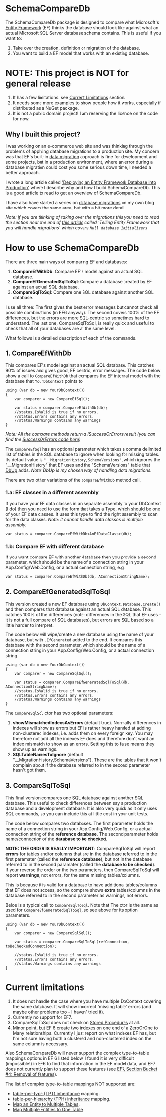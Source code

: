 # SchemaCompareDb

The SchemaCompareDb package is designed to compare what Microsoft's 
[Entity Framework](https://msdn.microsoft.com/en-gb/data/ef.aspx) (EF)
thinks the database should look like against what an actual Microsoft SQL Server database
schema contains. This is useful if you want to: 

1. Take over the creation, definition or migration of the database.
2. You want to build a EF model that works with an existing database.

# NOTE: This project is NOT for general release

1. It has a few limitations. see [Current Limitations](#Current-limitations) section.
2. It needs some more examples to show people how it works, especially if distributed as a NuGet package.
3. It is not a public domain project! I am reserving the licence on the code for now.


## Why I built this project?
I was working on an e-commerce web site and was thinking through the problems of applying database migrations
to a production site. My concern was that EF's built-in 
[data migration](https://msdn.microsoft.com/en-gb/data/jj591621) 
approach is fine for development and some projects, but in a production environment,
where an error during a database migration could cost you some serious down time,
I needed a better approach.

I wrote a long article called 
['Deploying an Entity Framework Database into Production'](https://www.simple-talk.com/dotnet/.net-framework/deploying-an-entity-framework-database-into-production/)
where I describe why and how I build SchemaCompareDb. This is a good article to read to get an overview 
of SchemaCompareDb.

I have also have started a series on 
[database migrations](http://www.thereformedprogrammer.net/handling-entity-framework-database-migrations-in-production-part-1-applying-the-updates/)
on my own blog site which covers the same area, but with a bit more detail.

*Note: if you are thinking of taking over the migrations this you need to read the section near the end of
[this article](http://www.thereformedprogrammer.net/handling-entity-framework-database-migrations-in-production-part-2-keeping-ef-and-sql-scheme-in-step/)
called 'Telling Entity Framework that you will handle migrations' which covers `Null database Initializers`*

# How to use SchemaCompareDb

There are three main ways of comparing EF and databases:

1. **CompareEfWithDb**: Compare EF's model against an actual SQL database. 
2. **CompareEfGeneratedSqlToSql**: Compare a database created by EF against an actual SQL database. 
3. **CompareSqlToSql**: Compare one SQL database against another SQL database. 

I use all three: The first gives the best error messages but cannot check all possible combinations (in EF6 anyway).
The second covers 100% of the EF differences, but the errors are more SQL-centric so sometimes hard to understand.
The last one, CompareSqlToSql, is really quick and useful to check that all of your databases are at
the same level.

What follows is a detailed description of each of the commands.

## 1. CompareEfWithDb

This compares EF's model against an actual SQL database. This catches 90% of issues and gives good, EF centric, error messages. 
The code below show a call to `CompareEfWithDb` that compares the EF internal model with the database 
that `YourDbContext` points to:


```
using (var db = new YourDbContext())
{
    var comparer = new CompareEfSql();
 
    var status = comparer.CompareEfWithDb(db);
    //status.IsValid is true if no errors.
    //status.Errors contains any errors. 
    //status.Warnings contains any warnings
}
```

*Note: All the compare methods return a ISuccessOrErrors result (you can find the 
[SuccessOrErrors code here](https://github.com/JonPSmith/GenericServices/blob/master/GenericLibsBase/Core/SuccessOrErrors.cs))*

The `CompareEfSql` has an optional parameter
which takes a comma delimited list of tables in the SQL database to ignore when looking
for missing tables. Its default value is `"__MigrationHistory,SchemaVersions"`, which ignores
the "__MigrationHistory" that EF uses and the "SchemaVersions" table that 
[DbUp](http://dbup.readthedocs.org/en/latest/) adds. *Note: DbUp is my chosen way of handling data migrations.*

There are two other variations of the `CompareEfWithDb` method call.

### 1.a: EF classes in a different assembly

If you have your EF data classes in an separate assembly to your DbContext (I do)
then you need to use the form that takes a Type, which should be one of your EF data classes. 
It uses this type to find the right assembly to scan for the data classes. 
*Note: it cannot handle data classes in multiple assembly.*

```
var status = comparer.CompareEfWithDb<AnEfDataClass>(db);
```


### 1.b: Compare EF with different database

If you want compare EF with another database then you provide a second parameter, which should be the
name of a connection string in your App.Config/Web.Config, or a actual connection string, e.g.

```
var status = comparer.CompareEfWithDb(db, AConnectionStringName);
```

## 2. CompareEfGeneratedSqlToSql

This version created a new EF database using `DbContext.Database.Create()` and then compares that
database against an actual SQL database. This catches 100% of the differences
(note: differences in the SQL that EF uses - it is not a full compare of SQL databases),
but errors are SQL based so a little harder to interpret. 

The code below will wipe/create a new database using the name of your database, but with `.EfGenerated`
added to the end. It compares this database with the second parameter, which should be the
name of a connection string in your App.Config/Web.Config, or a actual connection string.

```
using (var db = new YourDbContext())
{
    var comparer = new CompareSqlSql();

    var status = comparer.CompareEfGeneratedSqlToSql(db, AConnectionStringName);
    //status.IsValid is true if no errors.
    //status.Errors contains any errors. 
    //status.Warnings contains any warnings
}
```

The `CompareSqlSql` ctor has two optional parameters:

1. **showMismatchedIndexsAsErrors** (default true). Normally differences in indexes will show as errors
but EF is rather heavy handed at adding non-clustered indexes, i.e. adds them on every foreign key.
You may therefore not add all the indexes EF does and therefore don't want an index mismatch to show 
as an errors. Setting this to false means they show up as warnings.
2. **SQLTableNamesToIgnore** (default "__MigrationHistory,SchemaVersions"). These are the tables that it won't
complain about if the database referred to in the second parameter hasn't got them.

## 3. CompareSqlToSql

This final version compares one SQL database against another SQL database. This useful to check differences between say 
a production database and a development database. It is also very quick as it only uses SQL commands,
so you can include this at little cost in your unit tests.

The code below compares two databases. The first parameter holds the name of a connection string in your 
App.Config/Web.Config, or a actual connection string of the **reference database**. The second parameter
holds name/connection of the **database to be checked**.  

**NOTE: THE ORDER IS REALLY IMPORTANT**:
CompareSqlToSql will report **errors** for tables and/or columns that are in the 
database referred to in the first paramater (called the **reference database**),
but not in the database referred to in the second paramater (called the **database to be checked**).  
If your reverse the order or the two parameters, 
then CompareSqlToSql will report **warnings**, not errors, for the same missing tables/columns. 

This is because it is valid for a database to have additional tables/columns 
that EF does not access, so the compare shows **extra** tables/columns in the database
referred to in the second parameter as warnings, not errors.

Beloe is a typical call to `CompareSqlToSql`. Note that The ctor is the same as used for
`CompareEfGeneratedSqlToSql`, so see above for its option parameters.

```
using (var db = new YourDbContext())
{
    var comparer = new CompareSqlSql();

    var status = comparer.CompareSqlToSql(refConnection, toBeCheckedConnection);

    //status.IsValid is true if no errors.
    //status.Errors contains any errors. 
    //status.Warnings contains any warnings
}
```

# Current limitations

1. It does not handle the case where you have multiple DbContext covering the same database.
It will show incorrect 'missing table' errors (and maybe other problems too - I haven' tried it).
2. Currently no support for EF7.
3. CompareSqlToSql does not check on [Stored Procedures](https://msdn.microsoft.com/en-us/data/jj593489) at all.
4. Minor point, but EF 6 create two indexes on one end of a ZeroOrOne to Many relationships. 
Currently I just report on what indexes EF has, but I'm not sure having both a clustered and non-clustered
index on the same column is necessary.

Also SchemaCompareDb will never support the complex type-to-table mappings options in EF 6 listed below.
I found it is very difficult (impossible!) in EF6 to find that information in the EF model data,
and EF7 does not currently plan to support these features 
(see [EF7, Section Bucket #4: Removal of features](http://blogs.msdn.com/b/adonet/archive/2014/10/27/ef7-v1-or-v7.aspx)).

The list of complex type-to-table mappings NOT supported are:

* [table-per-type (TPT) inheritance](https://msdn.microsoft.com/en-us/data/jj618293) mapping.
* [table-per-hierarchy (TPH) inheritance](https://msdn.microsoft.com/en-us/data/jj618292) mapping.
* [Map an Entity to Multiple Tables](https://msdn.microsoft.com/en-us/data/jj715646).
* [Map Multiple Entities to One Table](https://msdn.microsoft.com/en-us/data/jj715645).

